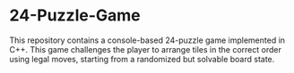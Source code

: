 # 24-Puzzle-Game
This repository contains a console-based 24-puzzle game implemented in C++. This game challenges the player to arrange tiles in the correct order using legal moves, starting from a randomized but solvable board state.
